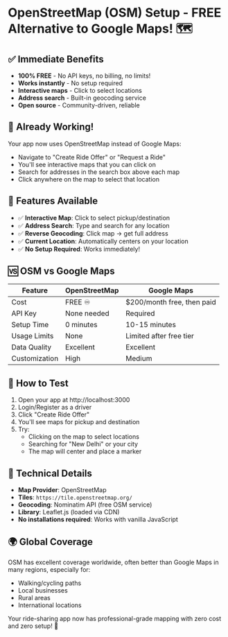 # OpenStreetMap (OSM) Setup - FREE Alternative to Google Maps! 🗺️

## ✅ **Immediate Benefits**
- **100% FREE** - No API keys, no billing, no limits!
- **Works instantly** - No setup required
- **Interactive maps** - Click to select locations
- **Address search** - Built-in geocoding service
- **Open source** - Community-driven, reliable

## 🚀 **Already Working!**
Your app now uses OpenStreetMap instead of Google Maps:
- Navigate to "Create Ride Offer" or "Request a Ride"
- You'll see interactive maps that you can click on
- Search for addresses in the search box above each map
- Click anywhere on the map to select that location

## 📍 **Features Available**
- ✅ **Interactive Map**: Click to select pickup/destination
- ✅ **Address Search**: Type and search for any location
- ✅ **Reverse Geocoding**: Click map → get full address
- ✅ **Current Location**: Automatically centers on your location
- ✅ **No Setup Required**: Works immediately!

## 🆚 **OSM vs Google Maps**

| Feature | OpenStreetMap | Google Maps |
|---------|---------------|-------------|
| Cost | FREE ♾️ | $200/month free, then paid |
| API Key | None needed | Required |
| Setup Time | 0 minutes | 10-15 minutes |
| Usage Limits | None | Limited after free tier |
| Data Quality | Excellent | Excellent |
| Customization | High | Medium |

## 🎯 **How to Test**
1. Open your app at http://localhost:3000
2. Login/Register as a driver
3. Click "Create Ride Offer"
4. You'll see maps for pickup and destination
5. Try:
   - Clicking on the map to select locations
   - Searching for "New Delhi" or your city
   - The map will center and place a marker

## 🔧 **Technical Details**
- **Map Provider**: OpenStreetMap
- **Tiles**: `https://tile.openstreetmap.org/`
- **Geocoding**: Nominatim API (free OSM service)
- **Library**: Leaflet.js (loaded via CDN)
- **No installations required**: Works with vanilla JavaScript

## 🌍 **Global Coverage**
OSM has excellent coverage worldwide, often better than Google Maps in many regions, especially for:
- Walking/cycling paths
- Local businesses
- Rural areas
- International locations

Your ride-sharing app now has professional-grade mapping with zero cost and zero setup! 🎉
